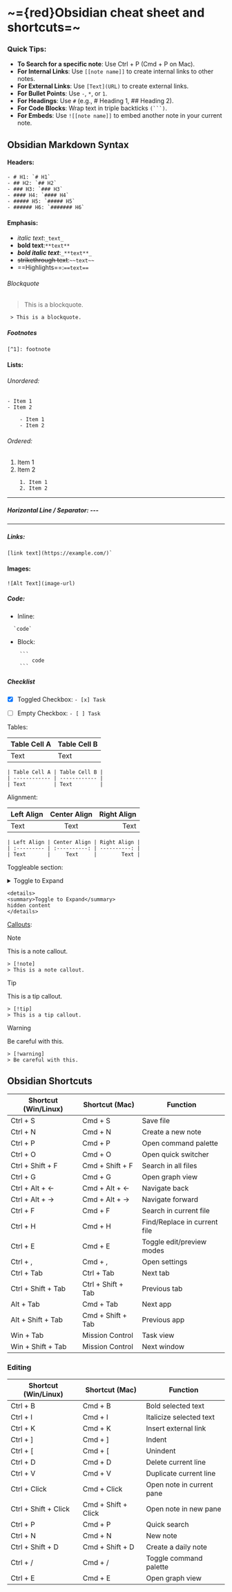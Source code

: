 # ~={red}Obsidian cheat sheet and shortcuts=~ 


### Quick Tips:
- **To Search for a specific note**: Use Ctrl + P (Cmd + P on Mac).
- **For Internal Links**: Use `[[note name]]` to create internal links to other notes.
- **For External Links**: Use `[Text](URL)` to create external links.
- **For Bullet Points**: Use `-`, `*`, or `1`.
- **For Headings**: Use `#` (e.g., # Heading 1, ## Heading 2).
- **For Code Blocks**: Wrap text in triple backticks `(```)`.
- **For Embeds**: Use `![[note name]]` to embed another note in your current note.


## Obsidian Markdown Syntax

#### Headers:
	- # H1: `# H1`
	- ## H2: `## H2`
	- ### H3: `### H3`
	- #### H4: `#### H4`
	- ##### H5: `##### H5`
	- ###### H6: `####### H6`

#### Emphasis:
- _italic text_:`_text_` 
- **bold text**:`**text**`
- _**bold italic text**_:`_**text**_`
- ~~strikethrough text~~:`~~text~~`
- ==Highlights==:`==text==`
###### Blockquote 

> This is a blockquote.

```
 > This is a blockquote.
```
##### Footnotes
[^1]: footnote
```
[^1]: footnote
```


#### Lists:

###### Unordered:
	- Item 1
	- Item 2
```
	- Item 1
	- Item 2	
```
###### Ordered: 
1. Item 1
2. Item 2
```
	1. Item 1
	2. Item 2	
```
---
##### Horizontal Line / Separator: ---
---

##### Links: 
```
[link text](https://example.com/)`
```

#### Images:
```
![Alt Text](image-url)
```


##### Code:
- Inline:
```
  `code`
```
- Block:
```
	```
		code
	```
```

##### Checklist
- [x] Toggled Checkbox: 
	`- [x] Task`
- [ ] Empty Checkbox: 
	`- [ ] Task`


Tables:

| Table Cell A | Table Cell B |
| ------------ | ------------ |
| Text         | Text         |

```
| Table Cell A | Table Cell B |
| ------------ | ------------ |
| Text         | Text         |
```

Alignment:

| Left Align | Center Align | Right Align |
| :--------- | :----------: | ----------: |
| Text       |     Text     |        Text |

```
| Left Align | Center Align | Right Align |
| :--------- | :----------: | ----------: |
| Text       |     Text     |        Text |
```
Toggleable section:

<details>
<summary>Toggle to Expand</summary>
hidden content
</details>

```
<details>
<summary>Toggle to Expand</summary>
hidden content
</details>
```

[Callouts](https://help.obsidian.md/Callouts):

> [!note]  
> This is a note callout.  

```
> [!note]  
> This is a note callout.  
```

> [!tip]  
> This is a tip callout.  
	
```
> [!tip]  
> This is a tip callout.  
```

> [!warning]  
> Be careful with this. 
 
```
> [!warning]  
> Be careful with this.  
```

## Obsidian Shortcuts

| Shortcut (Win/Linux) | Shortcut (Mac)     | Function                     |
| -------------------- | ------------------ | ---------------------------- |
| Ctrl + S             | Cmd + S            | Save file                    |
| Ctrl + N             | Cmd + N            | Create a new note            |
| Ctrl + P             | Cmd + P            | Open command palette         |
| Ctrl + O             | Cmd + O            | Open quick switcher          |
| Ctrl + Shift + F     | Cmd + Shift + F    | Search in all files          |
| Ctrl + G             | Cmd + G            | Open graph view              |
| Ctrl + Alt + ←       | Cmd + Alt + ←      | Navigate back                |
| Ctrl + Alt + →       | Cmd + Alt + →      | Navigate forward             |
| Ctrl + F             | Cmd + F            | Search in current file       |
| Ctrl + H             | Cmd + H            | Find/Replace in current file |
| Ctrl + E             | Cmd + E            | Toggle edit/preview modes    |
| Ctrl + ,             | Cmd + ,            | Open settings                |
| Ctrl + Tab           | Ctrl + Tab         | Next tab                     |
| Ctrl + Shift + Tab   | Ctrl + Shift + Tab | Previous tab                 |
| Alt + Tab            | Cmd + Tab          | Next app                     |
| Alt + Shift + Tab    | Cmd + Shift + Tab  | Previous app                 |
| Win + Tab            | Mission Control    | Task view                    |
| Win + Shift + Tab    | Mission Control    | Next window                  |

### Editing

| Shortcut (Win/Linux) | Shortcut (Mac)      | Function                  |
| -------------------- | ------------------- | ------------------------- |
| Ctrl + B             | Cmd + B             | Bold selected text        |
| Ctrl + I             | Cmd + I             | Italicize selected text   |
| Ctrl + K             | Cmd + K             | Insert external link      |
| Ctrl + ]             | Cmd + ]             | Indent                    |
| Ctrl + [             | Cmd + [             | Unindent                  |
| Ctrl + D             | Cmd + D             | Delete current line       |
| Ctrl + V             | Cmd + V             | Duplicate current line    |
| Ctrl + Click         | Cmd + Click         | Open note in current pane |
| Ctrl + Shift + Click | Cmd + Shift + Click | Open note in new pane     |
| Ctrl + P             | Cmd + P             | Quick search              |
| Ctrl + N             | Cmd + N             | New note                  |
| Ctrl + Shift + D     | Cmd + Shift + D     | Create a daily note       |
| Ctrl + /             | Cmd + /             | Toggle command palette    |
| Ctrl + E             | Cmd + E             | Open graph view           |

